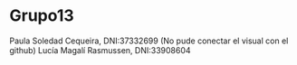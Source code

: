 # Grupo13
Paula Soledad Cequeira, DNI:37332699
(No pude conectar el visual con el github)
Lucía Magalí Rasmussen, DNI:33908604
